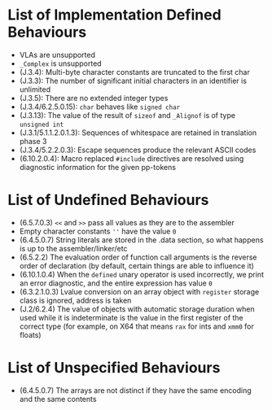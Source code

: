 # List of Implementation Defined Behaviours

- VLAs are unsupported
- `_Complex` is unsupported
- (J.3.4): Multi-byte character constants are truncated to the first
char
- (J.3.3): The number of significant initial characters in an identifier
is unlimited
- (J.3.5): There are no extended integer types
- (J.3.4/6.2.5.0.15): `char` behaves like `signed char`
- (J.3.13): The value of the result of `sizeof` and `_Alignof` is of
type `unsigned int`
- (J.3.1/5.1.1.2.0.1.3): Sequences of whitespace are retained in
translation phase 3
- (J.3.4/5.2.2.0.3): Escape sequences produce the relevant ASCII codes
- (6.10.2.0.4): Macro replaced `#include` directives are resolved using
diagnostic information for the given pp-tokens

# List of Undefined Behaviours

- (6.5.7.0.3) `<<` and `>>` pass all values as they are to the assembler
- Empty character constants `''` have the value `0`
- (6.4.5.0.7) String literals are stored in the .data section, so what happens
  is up to the assembler/linker/etc
- (6.5.2.2) The evaluation order of function call arguments is the reverse order
  of declaration (by default, certain things are able to influence it)
- (6.10.1.0.4) When the `defined` unary operator is used incorrectly, we print
  an error diagnostic, and the entire expression has value `0`
- (6.3.2.1.0.3) Lvalue conversion on an array object with `register` storage
  class is ignored, address is taken
- (J.2/6.2.4) The value of objects with automatic storage duration when used
  while it is indeterminate is the value in the first register of the correct
  type (for example, on X64 that means `rax` for ints and `xmm0` for floats)

# List of Unspecified Behaviours

- (6.4.5.0.7) The arrays are not distinct if they have the same encoding
and the same contents
